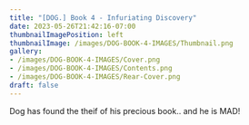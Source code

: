 ```yaml
---
title: "[DOG.] Book 4 - Infuriating Discovery"
date: 2023-05-26T21:42:16-07:00
thumbnailImagePosition: left
thumbnailImage: /images/DOG-BOOK-4-IMAGES/Thumbnail.png
gallery: 
- /images/DOG-BOOK-4-IMAGES/Cover.png
- /images/DOG-BOOK-4-IMAGES/Contents.png
- /images/DOG-BOOK-4-IMAGES/Rear-Cover.png
draft: false
---
```

Dog has found the theif of his precious book.. and he is MAD!